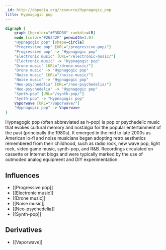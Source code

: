 ```yaml
---
_id: http://dbpedia.org/resource/Hypnagogic_pop
title: Hypnagogic pop
---
```


```dot
digraph {
	graph [bgcolor="#F3DDB8" rankdir=LR]
	node [color="#26242F" penwidth=3.0]
	"Hypnagogic pop" [shape=circle]
	"Progressive pop" [URL="/progressive-pop/"]
	"Progressive pop" -> "Hypnagogic pop"
	"Electronic music" [URL="/electronic-music/"]
	"Electronic music" -> "Hypnagogic pop"
	"Drone music" [URL="/drone-music/"]
	"Drone music" -> "Hypnagogic pop"
	"Noise music" [URL="/noise-music/"]
	"Noise music" -> "Hypnagogic pop"
	"Neo-psychedelia" [URL="/neo-psychedelia/"]
	"Neo-psychedelia" -> "Hypnagogic pop"
	"Synth-pop" [URL="/synth-pop/"]
	"Synth-pop" -> "Hypnagogic pop"
	Vaporwave [URL="/vaporwave/"]
	"Hypnagogic pop" -> Vaporwave
}
```

Hypnagogic pop (often abbreviated as h-pop) is pop or psychedelic music that evokes cultural memory and nostalgia for the popular entertainment of the past (principally the 1980s). It emerged in the mid to late 2000s as American lo-fi and noise musicians began adopting retro aesthetics remembered from their childhood, such as radio rock, new wave pop, light rock, video game music, synth-pop, and R&B. Recordings circulated on cassette or Internet blogs and were typically marked by the use of outmoded analog equipment and DIY experimentation.

## Influences
- [[Progressive pop]]
- [[Electronic music]]
- [[Drone music]]
- [[Noise music]]
- [[Neo-psychedelia]]
- [[Synth-pop]]

## Derivatives
- [[Vaporwave]]
